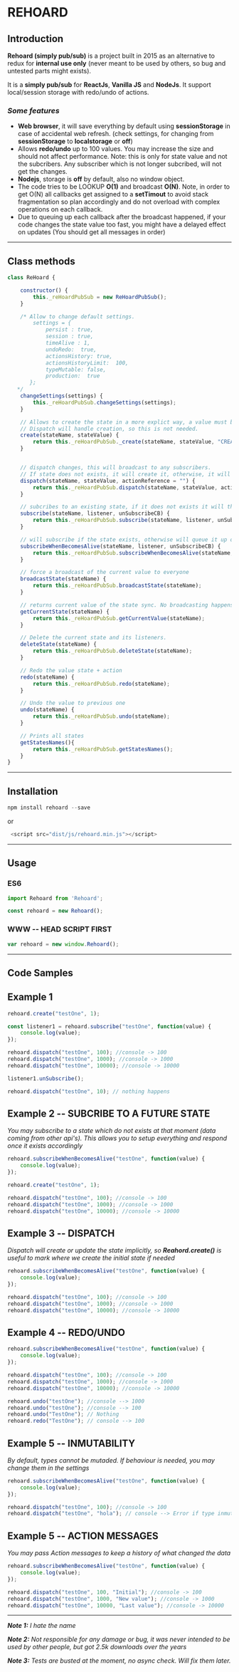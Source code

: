 # REHOARD

## Introduction

**Rehoard (simply pub/sub)** is a project built in 2015 as an alternative to redux for **internal use only** (never meant to be used by others, so bug and untested parts might exists).

It is a **simply pub/sub** for **ReactJs**,  **Vanilla JS** and **NodeJs**. It support local/session storage with redo/undo of actions. 

### *Some features*
* **Web browser**, it will save everything by default using **sessionStorage** in case of accidental web refresh. (check settings, for changing from **sessionStorage** to **localstorage** or **off**)
* Allows **redo/undo** up to 100 values. You may increase the size and should not affect performance. Note: this is only for state value and not the subcribers. Any subscriber which is not longer subcribed, will not get the changes. 
* **Nodejs**, storage is **off** by default, also no window object.
* The code tries to be LOOKUP **O(1)** and broadcast **O(N)**. Note, in order to get O(N) all callbacks get assigned to a **setTimout** to avoid stack fragmentation so plan accordingly and do not overload with complex operations on each callback. 
* Due to queuing up each callback after the broadcast happened, if your code changes the state value too fast, you might have a delayed effect on updates (You should get all messages in order)

---
## Class methods



```javascript
class ReHoard {

    constructor() {
        this._reHoardPubSub = new ReHoardPubSub();
    }

    /* Allow to change default settings. 
        settings = {
            persist : true,
            session : true,
            timeAlive : 1,
            undoRedo:  true,
            actionsHistory: true,
            actionsHistoryLimit:  100,
            typeMutable: false,
            production:  true
       };
   */
    changeSettings(settings) {
        this._reHoardPubSub.changeSettings(settings);
    }

    // Allows to create the state in a more explict way, a value must be passed to determine its type.
    // Dispatch will handle creation, so this is not needed.
    create(stateName, stateValue) {
        return this._reHoardPubSub._create(stateName, stateValue, "CREATION");
    }


    // dispatch changes, this will broadcast to any subscribers.
    // If state does not exists, it will create it, otherwise, it will update its value. 
    dispatch(stateName, stateValue, actionReference = "") {
        return this._reHoardPubSub.dispatch(stateName, stateValue, actionReference);
    }

    // subcribes to an existing state, if it does not exists it will throw an exception. 
    subscribe(stateName, listener, unSubscribeCB) {
        return this._reHoardPubSub.subscribe(stateName, listener, unSubscribeCB);
    }

    // will subscribe if the state exists, otherwise will queue it up once it is created. 
    subscribeWhenBecomesAlive(stateName, listener, unSubscribeCB) {
        return this._reHoardPubSub.subscribeWhenBecomesAlive(stateName, listener, unSubscribeCB);
    }

    // force a broadcast of the current value to everyone
    broadcastState(stateName) {
        return this._reHoardPubSub.broadcastState(stateName);
    }

    // returns current value of the state sync. No broadcasting happens
    getCurrentState(stateName) {
        return this._reHoardPubSub.getCurrentValue(stateName);
    }

    // Delete the current state and its listeners.
    deleteState(stateName) {
        return this._reHoardPubSub.deleteState(stateName);
    }

    // Redo the value state + action 
    redo(stateName) {
        return this._reHoardPubSub.redo(stateName);
    }

    // Undo the value to previous one
    undo(stateName) {
        return this._reHoardPubSub.undo(stateName);
    }

    // Prints all states
    getStatesNames(){
        return this._reHoardPubSub.getStatesNames();
    }
}
```


---

## Installation
```javascript
npm install rehoard --save
```
or 
```javascript
 <script src="dist/js/rehoard.min.js"></script>
```
---
## Usage

### ES6
```javascript
import Rehoard from 'Rehoard';

const rehoard = new Rehoard();
```


### WWW -- HEAD SCRIPT FIRST
```javascript
var rehoard = new window.Rehoard();
```

---
## Code Samples

## Example 1
```javascript
rehoard.create("testOne", 1);

const listener1 = rehoard.subscribe("testOne", function(value) {
    console.log(value);
});

rehoard.dispatch("testOne", 100); //console -> 100
rehoard.dispatch("testOne", 1000); //console -> 1000
rehoard.dispatch("testOne", 10000); //console -> 10000

listener1.unSubscribe();

rehoard.dispatch("testOne", 10); // nothing happens
```

## Example 2 -- SUBCRIBE TO A FUTURE STATE
*You may subscribe to a state which do not exists at that moment (data coming from other api's). This allows you to setup everything and respond once it exists accordingly*
```javascript
rehoard.subscribeWhenBecomesAlive("testOne", function(value) {
    console.log(value);
});

rehoard.create("testOne", 1);

rehoard.dispatch("testOne", 100); //console -> 100
rehoard.dispatch("testOne", 1000); //console -> 1000
rehoard.dispatch("testOne", 10000); //console -> 10000
```


## Example 3 -- DISPATCH
*Dispatch will create or update the state implicitly, so **Reahord.create()** is useful to mark where we create the initial state if needed* 
```javascript
rehoard.subscribeWhenBecomesAlive("testOne", function(value) {
    console.log(value);
});

rehoard.dispatch("testOne", 100); //console -> 100
rehoard.dispatch("testOne", 1000); //console -> 1000
rehoard.dispatch("testOne", 10000); //console -> 10000

```

## Example 4 -- REDO/UNDO

```javascript
rehoard.subscribeWhenBecomesAlive("testOne", function(value) {
    console.log(value);
});

rehoard.dispatch("testOne", 100); //console -> 100
rehoard.dispatch("testOne", 1000); //console -> 1000
rehoard.dispatch("testOne", 10000); //console -> 10000

rehoard.undo("testOne"); //console --> 1000
rehoard.undo("testOne"); //console --> 100
rehoard.undo("TestOne"); // Nothing
rehoard.redo("TestOne"); // console --> 100
```

## Example 5 -- INMUTABILITY
*By default, types cannot be mutaded. If behaviour is needed, you may change them in the settings*
```javascript
rehoard.subscribeWhenBecomesAlive("testOne", function(value) {
    console.log(value);
});

rehoard.dispatch("testOne", 100); //console -> 100
rehoard.dispatch("testOne", "hola"); // console --> Error if type inmutability is ON, otherwise "hola" 
```

## Example 5 -- ACTION MESSAGES
*You may pass Action messages to keep a history of what changed the data*
```javascript
rehoard.subscribeWhenBecomesAlive("testOne", function(value) {
    console.log(value);
});

rehoard.dispatch("testOne", 100, "Initial"); //console -> 100
rehoard.dispatch("testOne", 1000, "New value"); //console -> 1000
rehoard.dispatch("testOne", 10000, "Last value"); //console -> 10000
```


---
***Note 1:** I hate the name*

***Note 2:** Not responsible for any damage or bug, it was never intended to be used by other people, but got 2.5k downloads over the years*

***Note 3:** Tests are busted at the moment, no async check. Will fix them later.*